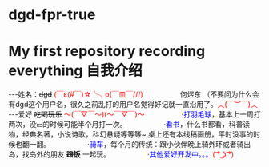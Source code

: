 # dgd-fpr-true
My first repository recording everything
自我介绍
==========
---姓名：~~dgd~~   <span style="color:red">(￣ε(#￣)☆╰╮o(￣皿￣///)</span>
　　　　　何煜东  （不要问为什么会有dgd这个用户名，很久之前乱打的用户名觉得好记就一直沿用了。<span style="color:red">︿(￣︶￣)︿</span>
---爱好  ~~吃喝玩乐~~ <span style="color:red">～(￣▽￣～)(～￣▽￣)～</span>
　　　　　·<span style="color:blue">打羽毛球</span>，基本上一周打两次，没💴的时候可能半个月打一次。
　　　　　·<span style="color:blue">看书</span>，什么书都看，科普读物，经典名著，小说诗歌，科幻悬疑等等等~,桌上还有本线稿画册，平时没事的时候也翻一翻。
　　　　　·<span style="color:blue">骑车</span>，每个月的传统：跟小伙伴晚上骑外环或者骑出岛，找岛外的朋友 ~~**蹭饭**~~ 一起玩。
　　　　　·<span style="color:blue">其他爱好开发中。。。<span style="color:red">( ͡° ͜ʖ ͡°)</span></span>
